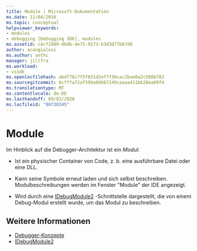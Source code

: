 ```yaml
---
title: Module | Microsoft-Dokumentation
ms.date: 11/04/2016
ms.topic: conceptual
helpviewer_keywords:
- modules
- debugging [Debugging SDK], modules
ms.assetid: c4cf2809-dbdb-4e75-9273-b3d3d77b67d0
author: acangialosi
ms.author: anthc
manager: jillfra
ms.workload:
- vssdk
ms.openlocfilehash: abdf76c7f5f031d2ef7f3bcac2bae8a2c508b783
ms.sourcegitcommit: 6cfffa72af599a9d667249caaaa411bb28ea69fd
ms.translationtype: MT
ms.contentlocale: de-DE
ms.lasthandoff: 09/02/2020
ms.locfileid: "80738345"
---
```

# <a name="modules"></a>Module
Im Hinblick auf die Debugger-Architektur ist ein *Modul*:

- Ist ein physischer Container von Code, z. b. eine ausführbare Datei oder eine DLL.

- Kann seine Symbole erneut laden und sich selbst beschreiben. Modulbeschreibungen werden im Fenster "Module" der IDE angezeigt.

- Wird durch eine [IDebugModule2](../../extensibility/debugger/reference/idebugmodule2.md) -Schnittstelle dargestellt, die von einem Debug-Modul erstellt wurde, um das Modul zu beschreiben.

## <a name="see-also"></a>Weitere Informationen
- [Debugger-Konzepte](../../extensibility/debugger/debugger-concepts.md)
- [IDebugModule2](../../extensibility/debugger/reference/idebugmodule2.md)
